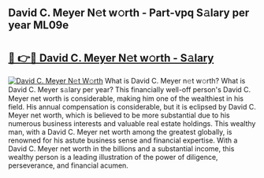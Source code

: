 ## David C. Meyer N𝚎t w𝚘rth - Part-vpq S𝚊lary per year ML09e

# <h2><a href="http://gc1s8x.nevu.top/?p=David+C.+Meyer">🔗 👉🔴 David C. Meyer N𝚎t w𝚘rth - S𝚊lary</a></h2>

[![David C. Meyer N𝚎t W𝚘rth](https://i.imgur.com/Oavwk0R.jpeg)](http://gc1s8x.nevu.top/?p=David+C.+Meyer)
What is David C. Meyer n𝚎t w𝚘rth? What is David C. Meyer s𝚊lary per year?
This financially well-off person's David C. Meyer net worth is considerable, making him one of the wealthiest in his field. His annual compensation is considerable, but it is eclipsed by David C. Meyer net worth, which is believed to be more substantial due to his numerous business interests and valuable real estate holdings. This wealthy man, with a David C. Meyer net worth among the greatest globally, is renowned for his astute business sense and financial expertise. With a David C. Meyer net worth in the billions and a substantial income, this wealthy person is a leading illustration of the power of diligence, perseverance, and financial acumen.
